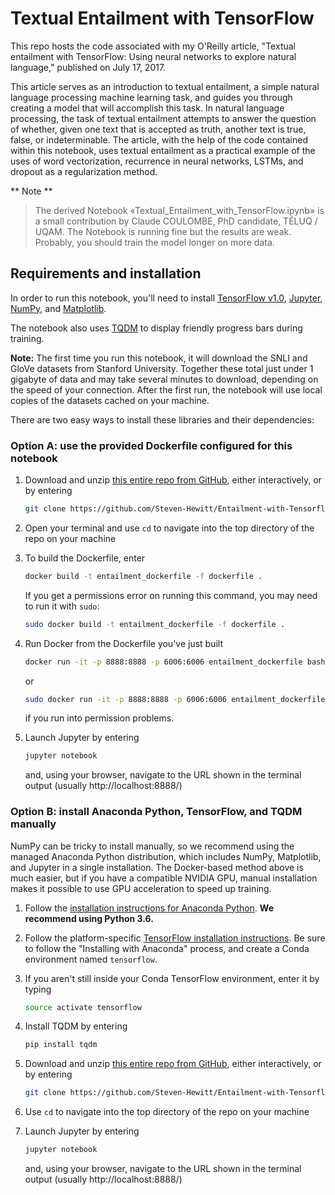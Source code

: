 # Textual Entailment with TensorFlow

This repo hosts the code associated with my O'Reilly article, "Textual entailment with TensorFlow: Using neural networks to explore natural language," published on July 17, 2017.

This article serves as an introduction to textual entailment, a simple natural language processing machine learning task, and guides you through creating a model that will accomplish this task.  In natural language processing, the task of textual entailment attempts to answer the question of whether, given one text that is accepted as truth, another text is true, false, or indeterminable.  The article, with the help of the code contained within this notebook, uses textual entailment as a practical example of the uses of word vectorization, recurrence in neural networks, LSTMs, and dropout as a regularization method.

** Note **
> The derived Notebook «Textual_Entailment_with_TensorFlow.ipynb» is a small contribution by Claude COULOMBE, PhD candidate, TÉLUQ / UQAM. The Notebook is running fine but the results are weak. Probably, you should train the model longer on more data.

## Requirements and installation
In order to run this notebook, you'll need to install [TensorFlow v1.0](https://www.tensorflow.org/), [Jupyter](http://jupyter.org/), [NumPy](http://www.numpy.org/), and [Matplotlib](http://matplotlib.org/).

The notebook also uses [TQDM](https://pypi.python.org/pypi/tqdm) to display friendly progress bars during training.

**Note:** The first time you run this notebook, it will download the SNLI and GloVe datasets from Stanford University. Together these total just under 1 gigabyte of data and may take several minutes to download, depending on the speed of your connection. After the first run, the notebook will use local copies of the datasets cached on your machine.

There are two easy ways to install these libraries and their dependencies:

### Option A: use the provided Dockerfile configured for this notebook

1. Download and unzip [this entire repo from GitHub](https://github.com/Steven-Hewitt/Entailment-with-Tensorflow), either interactively, or by entering
    ```bash
    git clone https://github.com/Steven-Hewitt/Entailment-with-Tensorflow.git
    ```

2. Open your terminal and use `cd` to navigate into the top directory of the repo on your machine

3. To build the Dockerfile, enter
    ```bash
    docker build -t entailment_dockerfile -f dockerfile .
    ```
    If you get a permissions error on running this command, you may need to run it with `sudo`:
    ```bash
    sudo docker build -t entailment_dockerfile -f dockerfile .
    ```

4. Run Docker from the Dockerfile you've just built
    ```bash
    docker run -it -p 8888:8888 -p 6006:6006 entailment_dockerfile bash
    ```
    or
    ```bash
    sudo docker run -it -p 8888:8888 -p 6006:6006 entailment_dockerfile bash
    ```
    if you run into permission problems.

5. Launch Jupyter by entering
    ```bash
    jupyter notebook
    ```
    and, using your browser, navigate to the URL shown in the terminal output (usually http://localhost:8888/)

### Option B: install Anaconda Python, TensorFlow, and TQDM manually
NumPy can be tricky to install manually, so we recommend using the managed Anaconda Python distribution, which includes NumPy, Matplotlib, and Jupyter in a single installation. The Docker-based method above is much easier, but if you have a compatible NVIDIA GPU, manual installation makes it possible to use GPU acceleration to speed up training.

1. Follow the [installation instructions for Anaconda Python](https://www.continuum.io/downloads). **We recommend using Python 3.6.**

2. Follow the platform-specific [TensorFlow installation instructions](https://www.tensorflow.org/install/). Be sure to follow the "Installing with Anaconda" process, and create a Conda environment named `tensorflow`.

3. If you aren't still inside your Conda TensorFlow environment, enter it by typing
    ```bash
    source activate tensorflow
    ```

4. Install TQDM by entering
    ```bash
    pip install tqdm
    ```

5. Download and unzip [this entire repo from GitHub](https://github.com/Steven-Hewitt/Entailment-with-Tensorflow), either interactively, or by entering
    ```bash
    git clone https://github.com/Steven-Hewitt/Entailment-with-Tensorflow.git
    ```

6. Use `cd` to navigate into the top directory of the repo on your machine

7. Launch Jupyter by entering
    ```bash
    jupyter notebook
    ```
    and, using your browser, navigate to the URL shown in the terminal output (usually http://localhost:8888/)
